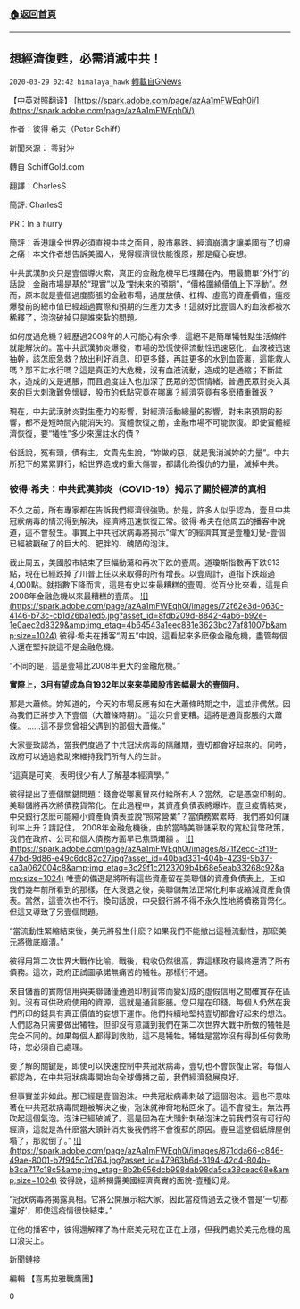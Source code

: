 ###  [:house:返回首頁](https://github.com/ourhimalayas/txt)
---

## 想經濟復甦，必需消滅中共！
`2020-03-29 02:42 himalaya_hawk` [轉載自GNews](https://gnews.org/zh-hant/155886/)

【中英对照翻译】 [https://spark.adobe.com/page/azAa1mFWEqh0i/](https://spark.adobe.com/page/azAa1mFWEqh0i/)

作者：彼得·希夫（Peter Schiff）

新聞來源： 零對沖

轉自 SchiffGold.com

翻譯：CharlesS

簡評: CharlesS

PR：In a hurry

簡評：香港讓全世界必須直視中共之面目，股市暴跌、經濟崩潰才讓美國有了切膚之痛！本文作者想告訴美國人，覺得經濟很快能復原，那是癡心妄想。

中共武漢肺炎只是壹個導火索，真正的金融危機早已埋藏在內。用最簡單“外行”的話說：金融市場是基於“現實”以及“對未來的預期”，“價格圍繞價值上下浮動”。然而，原本就是壹個過度膨脹的金融市場，過度放債、杠桿、虛高的資產價值，瘟疫爆發前的總市值已經超過實際和預期的生產力太多！這就好比壹個人的血液都被水稀釋了，泡泡破掉只是誰來紮的問題。

如何度過危機？經歷過2008年的人可能心有余悸，這絕不是簡單犧牲點生活條件就能解決的。當中共武漢肺炎爆發，市場的恐慌使得流動性迅速惡化，血液被迅速抽幹，該怎麽急救？放出利好消息、印更多錢，再註更多的水到血管裏，這能救人嗎？那不註水行嗎？這是真正的大危機，沒有血液流動，造成的是通縮；不斷註水，造成的又是通脹，而且過度註入也加深了民眾的恐慌情緒。普通民眾對突入其來的巨大刺激難免懷疑，股市的低點究竟在哪裏？經濟究竟有多麽積重難返？

現在，中共武漢肺炎對生產力的影響，對經濟活動總量的影響，對未來預期的影響，都不是短時間內能消失的。實體恢復之前，金融市場不可能恢復。即使實體經濟恢復，要“犧牲”多少來還註水的債？

俗話說，冤有頭，債有主。文貴先生說，“妳做的惡，就是我消滅妳的力量”。中共所犯下的累累罪行，給世界造成的重大傷害，都講化為復仇的力量，滅掉中共。

###  **彼得·希夫：中共武漢肺炎（COVID-19）揭示了關於經濟的真相**

不久之前，所有專家都在告訴我們經濟很強勁。於是，許多人似乎認為，壹旦中共冠狀病毒的情況得到解決，經濟將迅速恢復正常。彼得·希夫在他周五的播客中說道，這不會發生。事實上中共冠狀病毒將揭示“偉大”的經濟其實是壹種幻覺-壹個已經被戳破了的巨大的、肥胖的、醜陋的泡沫。

截止周五，美國股市結束了巨幅動蕩和再次下跌的壹周。道瓊斯指數再下跌913點，現在已經跌掉了川普上任以來取得的所有增長。以壹周計，道指下跌超過4,000點。就指數下降而言，這是有史以來最糟糕的壹周。從百分比來看，這是自2008年金融危機以來最糟糕的壹周。
[!\[\](https://spark.adobe.com/page/azAa1mFWEqh0i/images/72f62e3d-0630-4146-b73c-cb1d26ba1ed5.jpg?asset_id=8fdb209d-8842-4ab6-b92e-1e0aec2d8329&amp;img_etag=4b64543a1eec881e3623bc27af81007b&amp;size=1024)](https://spark.adobe.com/page/azAa1mFWEqh0i/images/72f62e3d-0630-4146-b73c-cb1d26ba1ed5.jpg?asset_id=8fdb209d-8842-4ab6-b92e-1e0aec2d8329&amp;img_etag=4b64543a1eec881e3623bc27af81007b&amp;size=1024)
彼得·希夫在播客“周五”中說，這看起來多麽像金融危機，盡管每個人還在堅持說這不是金融危機。

“不同的是，這是壹場比2008年更大的金融危機。”

**實際上，3月有望成為自1932年以來來美國股市跌幅最大的壹個月。**

那是大蕭條。妳知道的，今天的市場反應有如在大蕭條時期之中，這並非偶然。因為我們正將步入下壹個（大蕭條時期）。“這次只會更糟。這將是通貨膨脹的大蕭條。 ……這不是您曾祖父遇到的那個大蕭條。”

大家壹致認為，當我們度過了中共冠狀病毒的隔離期，壹切都會好起來的。同時，政府可以通過救助來維持我們所有人的生計。

“這真是可笑，表明很少有人了解基本經濟學。”

彼得提出了壹個關鍵問題：錢會從哪裏冒來付給所有人？當然，它是憑空印制的。美聯儲將再次將債務貨幣化。在此過程中，其資產負債表將爆炸。壹旦疫情結束，中央銀行怎麽可能縮小資產負債表並說“照常營業”？當債務累累時，我們將如何讓利率上升？請記住， 2008年金融危機後，由於當時美聯儲采取的寬松貨幣政策，我們在政府、公司和個人債務方面早已焦頭爛額 。
[!\[\](https://spark.adobe.com/page/azAa1mFWEqh0i/images/871f2ecc-3f19-47bd-9d86-e49c6dc82c27.jpg?asset_id=40bad331-404b-4239-9b37-ca3a062004c8&amp;img_etag=3c29f1c2123709b4b68e5eab33268c92&amp;size=1024)](https://spark.adobe.com/page/azAa1mFWEqh0i/images/871f2ecc-3f19-47bd-9d86-e49c6dc82c27.jpg?asset_id=40bad331-404b-4239-9b37-ca3a062004c8&amp;img_etag=3c29f1c2123709b4b68e5eab33268c92&amp;size=1024)
唯壹的備選是將所有這些資產留在美聯儲的資產負債表上。正如我們幾年前所看到的那樣，在大衰退之後，美聯儲無法正常化利率或縮減資產負債表。當然，這壹次也不行。換句話說，中央銀行將不得不永久性地將債務貨幣化。但這又導致了另壹個問題。

“當流動性緊縮結束後，美元將發生什麽？如果我們不能撤出這種流動性，那麽美元將徹底崩潰。”

彼得用第二次世界大戰作比喻。戰後，稅收仍然很高，靠這樣政府最終還清了所有債務。這次，政府正試圖承諾無痛苦的犧牲。那樣行不通。

來自儲蓄的實際信用與美聯儲僅通過印制貨幣而變幻成的虛假信用之間確實存在區別。沒有可供政府使用的資源，這就是通貨膨脹。您只是在印錢。每個人仍然在我們所印的錢具有真正價值的妄想下運作。他們持續地堅持壹切都會好起來的想法。人們認為只需要做出犧牲，但卻沒有意識到我們在第二次世界大戰中所做的犧牲是完全不同的。如果每個人都得到救助，這不是犧牲。犧牲是當妳沒有得到任何救助時，您必須自己處理。

要了解的關鍵是，即使可以快速控制中共冠狀病毒，壹切也不會恢復正常。每個人都認為，在中共冠狀病毒開始向全球傳播之前，我們經濟發展良好。

但事實並非如此。那已經是壹個泡沫。中共冠狀病毒刺破了這個泡沫。這也不意味著在中共冠狀病毒問題被解決之後，泡沫就神奇地粘回來了。這不會發生。無法再吹起這個氣泡。泡沫已經破滅了。這是因為在大頭針刺破泡沫之前我們沒有可行的經濟，這就是為什麽當大頭針消失後我們將不會復蘇的原因。壹旦這整個紙牌屋倒塌了，那就倒了。”
[!\[\](https://spark.adobe.com/page/azAa1mFWEqh0i/images/871dda66-c846-49ae-8001-b7f945c7d764.jpg?asset_id=47963b6d-3194-42d4-804b-b3ca717c18c5&amp;img_etag=8b2b656dcb998dab98da5ca38ceac68e&amp;size=1024)](https://spark.adobe.com/page/azAa1mFWEqh0i/images/871dda66-c846-49ae-8001-b7f945c7d764.jpg?asset_id=47963b6d-3194-42d4-804b-b3ca717c18c5&amp;img_etag=8b2b656dcb998dab98da5ca38ceac68e&amp;size=1024)
彼得說，這將揭露美國經濟真實的面貌-壹種幻覺。

“冠狀病毒將揭露真相。它將公開展示給大家。因此當疫情過去之後不會是‘一切都還好’，即使這疫情很快結束。”

在他的播客中，彼得還解釋了為什麽美元現在正在上漲，但我們處於美元危機的風口浪尖上。

新聞鏈接

編輯 【喜馬拉雅戰鷹團】

0
